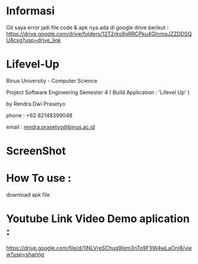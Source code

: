 # Informasi

Git saya error jadi file code & apk nya ada di google drive berikut :
https://drive.google.com/drive/folders/12T2rks9qRRCPku4GInmqJZZDDSQU8csg?usp=drive_link  


# Lifevel-Up
Binus University - Computer Science

Project Software Engineering Semester 4 ( Build Application : 'Lifevel Up' ) 

by Rendra Dwi Prasetyo 


phone : +62 82148399048 

email : rendra.prasetyo@binus.ac.id

# ScreenShot


# How To use :
download apk file

# Youtube Link Video Demo aplication :
https://drive.google.com/file/d/1lNLVreSChug9Iqm3nTo9F1IW4wLaOnj8/view?usp=sharing

